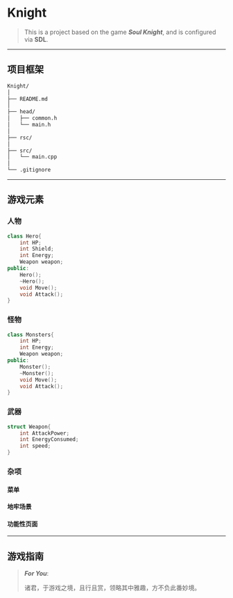 # Knight
> This is a project based on the game ***Soul Knight***, and is configured via **SDL**.

---

## 项目框架

```markdown
Knight/
│
├── README.md
│
├── head/
│   ├── common.h
│   └── main.h
│
├── rsc/
│
├── src/
│   └── main.cpp
│
└── .gitignore
```
---

## 游戏元素

### 人物

```c++
class Hero{
    int HP;
    int Shield;
    int Energy;
    Weapon weapon;
public:
    Hero();
    ~Hero();
    void Move();
    void Attack();
}
```

### 怪物
```c++
class Monsters{
    int HP;
    int Energy;
    Weapon weapon;
public:
    Monster();
    ~Monster();
    void Move();
    void Attack();
}
```
### 武器
```c++
struct Weapon{
    int AttackPower;
    int EnergyConsumed;
    int speed;
}
```
### 杂项
#### 菜单
#### 地牢场景
#### 功能性页面

---

## 游戏指南

> ***For You***:
> 
>   诸君，于游戏之境，且行且赏，领略其中雅趣，方不负此番妙境。